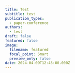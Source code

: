 ```yaml
---
title: Test
subtitle: test
publication_types:
  - paper-conference
authors:
  - test
draft: false
featured: false
image:
  filename: featured
  focal_point: Smart
  preview_only: false
date: 2024-04-09T12:45:00.000Z
---
```

